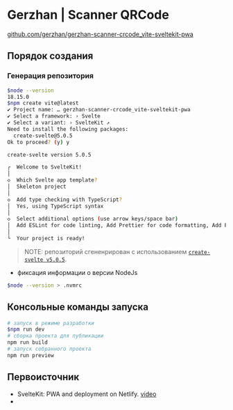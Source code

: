 # Gerzhan | Scanner QRCode

[github.com/gerzhan/gerzhan-scanner-crcode_vite-sveltekit-pwa](https://github.com/gerzhan/gerzhan-scanner-crcode_vite-sveltekit-pwa)

## Порядок создания

### Генерация репозитория

```bash
$node --version
18.15.0
$npm create vite@latest
✔ Project name: … gerzhan-scanner-crcode_vite-sveltekit-pwa
✔ Select a framework: › Svelte
✔ Select a variant: › SvelteKit ↗
Need to install the following packages:
  create-svelte@5.0.5
Ok to proceed? (y) y

create-svelte version 5.0.5

┌  Welcome to SvelteKit!
│
◇  Which Svelte app template?
│  Skeleton project
│
◇  Add type checking with TypeScript?
│  Yes, using TypeScript syntax
│
◇  Select additional options (use arrow keys/space bar)
│  Add ESLint for code linting, Add Prettier for code formatting, Add Playwright for browser testing, Add Vitest for unit testing
│
└  Your project is ready!
```

> NOTE: репозиторий сгененрирован с использованием [`create-svelte v5.0.5`](https://github.com/sveltejs/kit/tree/master/packages/create-svelte).

- фиксация информации о версии NodeJs

```bash
$node --version > .nvmrc
```

## Консольные команды запуска

```bash
# запуск в режиме разработки
$npm run dev
# сборка проекта для публикации
npm run build
# запуск собранного проекта
npm run preview
```

## Первоисточник

- SvelteKit: PWA and deployment on Netlify. [video](https://www.youtube.com/watch?v=JSWPWJtGGtQ)
-
